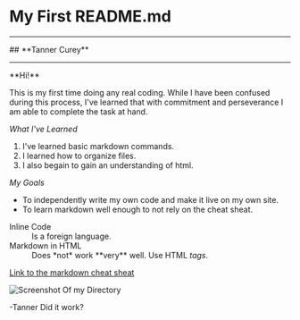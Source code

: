 # **My First README.md**
<hr>
## **Tanner Curey**
<hr>
**Hi!**

This is my first time doing any real coding. While I have been confused during this process, I've learned that with commitment and perseverance I am able to complete the task at hand.

_What I've Learned_

1. I've learned basic markdown commands.
2. I learned how to organize files.
3. I also begain to gain an understanding of html.

_My Goals_

* To independently write my own code and make it live on my own site.
* To learn markdown well enough to not rely on the cheat sheat.

<dl>
  <dt>Inline Code</dt>
  <dd>Is a foreign language.</dd>

  <dt>Markdown in HTML</dt>
  <dd>Does *not* work **very** well. Use HTML <em>tags</em>.</dd>
</dl>

[Link to the markdown cheat sheat](https://github.com/adam-p/markdown-here/wiki/Markdown-Cheatsheet#links)

![Screenshot Of my Directory](./images/screenshot-1.ong)

-Tanner
Did it work?
